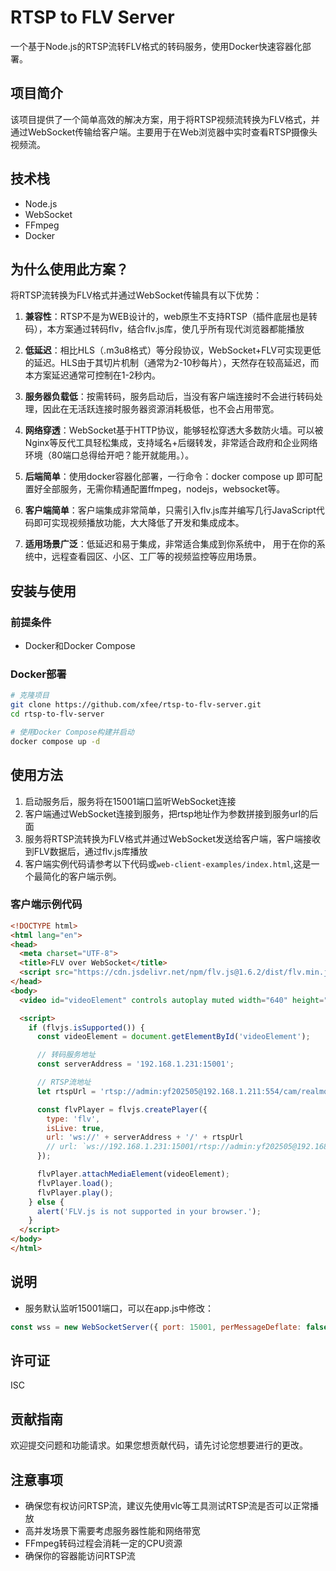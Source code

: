 # RTSP to FLV Server

一个基于Node.js的RTSP流转FLV格式的转码服务，使用Docker快速容器化部署。

## 项目简介

该项目提供了一个简单高效的解决方案，用于将RTSP视频流转换为FLV格式，并通过WebSocket传输给客户端。主要用于在Web浏览器中实时查看RTSP摄像头视频流。

## 技术栈

- Node.js
- WebSocket
- FFmpeg
- Docker


## 为什么使用此方案？

将RTSP流转换为FLV格式并通过WebSocket传输具有以下优势：

1. **兼容性**：RTSP不是为WEB设计的，web原生不支持RTSP（插件底层也是转码），本方案通过转码flv，结合flv.js库，使几乎所有现代浏览器都能播放

2. **低延迟**：相比HLS（.m3u8格式）等分段协议，WebSocket+FLV可实现更低的延迟。HLS由于其切片机制（通常为2-10秒每片），天然存在较高延迟，而本方案延迟通常可控制在1-2秒内。

3. **服务器负载低**：按需转码，服务启动后，当没有客户端连接时不会进行转码处理，因此在无活跃连接时服务器资源消耗极低，也不会占用带宽。

4. **网络穿透**：WebSocket基于HTTP协议，能够轻松穿透大多数防火墙。可以被Nginx等反代工具轻松集成，支持域名+后缀转发，非常适合政府和企业网络环境（80端口总得给开吧？能开就能用。）。

5. **后端简单**：使用docker容器化部署，一行命令：docker compose up 即可配置好全部服务，无需你精通配置ffmpeg，nodejs，websocket等。

6. **客户端简单**：客户端集成非常简单，只需引入flv.js库并编写几行JavaScript代码即可实现视频播放功能，大大降低了开发和集成成本。

7. **适用场景广泛**：低延迟和易于集成，非常适合集成到你系统中， 用于在你的系统中，远程查看园区、小区、工厂等的视频监控等应用场景。




## 安装与使用

### 前提条件

- Docker和Docker Compose

### Docker部署

```bash
# 克隆项目
git clone https://github.com/xfee/rtsp-to-flv-server.git
cd rtsp-to-flv-server

# 使用Docker Compose构建并启动
docker compose up -d
```

## 使用方法

1. 启动服务后，服务将在15001端口监听WebSocket连接
2. 客户端通过WebSocket连接到服务，把rtsp地址作为参数拼接到服务url的后面
3. 服务将RTSP流转换为FLV格式并通过WebSocket发送给客户端，客户端接收到FLV数据后，通过flv.js库播放
4. 客户端实例代码请参考以下代码或`web-client-examples/index.html`,这是一个最简化的客户端示例。

### 客户端示例代码

```html
<!DOCTYPE html>
<html lang="en">
<head>
  <meta charset="UTF-8">
  <title>FLV over WebSocket</title>
  <script src="https://cdn.jsdelivr.net/npm/flv.js@1.6.2/dist/flv.min.js"></script>
</head>
<body>
  <video id="videoElement" controls autoplay muted width="640" height="360"></video>

  <script>
    if (flvjs.isSupported()) {
      const videoElement = document.getElementById('videoElement');

      // 转码服务地址
      const serverAddress = '192.168.1.231:15001';

      // RTSP流地址
      let rtspUrl = 'rtsp://admin:yf202505@192.168.1.211:554/cam/realmonitor?channel=1&subtype=0';

      const flvPlayer = flvjs.createPlayer({
        type: 'flv',
        isLive: true,
        url: 'ws://' + serverAddress + '/' + rtspUrl
        // url: `ws://192.168.1.231:15001/rtsp://admin:yf202505@192.168.1.211:554/cam/realmonitor?channel=1&subtype=0`
      });

      flvPlayer.attachMediaElement(videoElement);
      flvPlayer.load();
      flvPlayer.play();
    } else {
      alert('FLV.js is not supported in your browser.');
    }
  </script>
</body>
</html>

```

## 说明

- 服务默认监听15001端口，可以在app.js中修改：

```javascript
const wss = new WebSocketServer({ port: 15001, perMessageDeflate: false })
```

## 许可证

ISC

## 贡献指南

欢迎提交问题和功能请求。如果您想贡献代码，请先讨论您想要进行的更改。

## 注意事项

- 确保您有权访问RTSP流，建议先使用vlc等工具测试RTSP流是否可以正常播放
- 高并发场景下需要考虑服务器性能和网络带宽
- FFmpeg转码过程会消耗一定的CPU资源
- 确保你的容器能访问RTSP流
